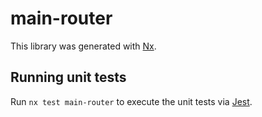# main-router

This library was generated with [Nx](https://nx.dev).

## Running unit tests

Run `nx test main-router` to execute the unit tests via [Jest](https://jestjs.io).
